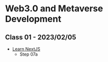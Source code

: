 # Web3.0 and Metaverse Development

## Class 01 - 2023/02/05

- [Learn NextJS](https://github.com/panaverse/learn-nextjs)
  - Step 07a
